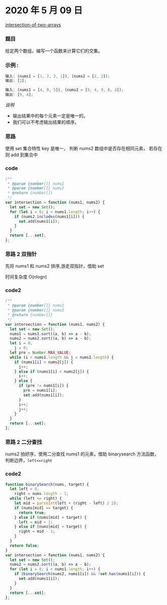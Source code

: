 # 2020 年 5 月 09 日

[intersection-of-two-arrays](https://leetcode.com/problems/intersection-of-two-arrays/description/)

### 题目

给定两个数组，编写一个函数来计算它们的交集。

### 示例 :

```js
输入: (nums1 = [1, 2, 2, 1]), (nums2 = [2, 2]);
输出: [2];

输入: (nums1 = [4, 9, 5]), (nums2 = [9, 4, 9, 8, 4]);
输出: [9, 4];
```

_说明_

- 输出结果中的每个元素一定是唯一的。
- 我们可以不考虑输出结果的顺序。

### 思路

使用 set 集合特性 key 是唯一， 判断 nums2 数组中是否存在相同元素， 若存在则 add 到集合中

### code

```js
/**
 * @param {number[]} nums1
 * @param {number[]} nums2
 * @return {number[]}
 */
var intersection = function (nums1, nums2) {
  let set = new Set();
  for (let i = 0; i < nums1.length; i++) {
    if (nums2.includes(nums1[i])) {
      set.add(nums1[i]);
    }
  }
  return [...set];
};
```

### 思路 2 双指针

先将 nums1 和 nums2 排序,游走双指针，借助 set

时间复杂度 O(nlogn)

### code2

```js
/**
 * @param {number[]} nums1
 * @param {number[]} nums2
 * @return {number[]}
 */
var intersection = function (nums1, nums2) {
  let set = new Set();
  nums1 = nums1.sort((a, b) => a - b);
  nums2 = nums2.sort((a, b) => a - b);
  let i = 0,
    j = 0;
  let pre = Number.MAX_VALUE;
  while (i < nums1.length && j < nums2.length) {
    if (nums1[i] > nums2[j]) {
      j++;
    } else if (nums1[i] < nums2[j]) {
      i++;
    } else {
      if (pre != nums1[i]) {
        pre = nums1[i];
        set.add(nums1[i]);
      }
      i++;
      j++;
    }
  }
  return [...set];
};
```

### 思路 2 二分查找

nums2 拍好序，使用二分查找 nums1 的元素，借助 binarysearch 方法函数， 判断边界，`left<=right`

### code2

```js
function binarySearch(nums, target) {
  let left = 0,
    right = nums.length - 1;
  while (left <= right) {
    let mid = parseInt(left + (right - left) / 2);
    if (nums[mid] == target) {
      return true;
    } else if (nums[mid] < target) {
      left = mid + 1;
    } else if (nums[mid] > target) {
      right = mid - 1;
    }
  }
  return false;
}
var intersection = function (nums1, nums2) {
  let set = new Set();
  nums2 = nums2.sort((a, b) => a - b);
  for (let i = 0; i < nums1.length; i++) {
    if (binarySearch(nums2, nums1[i]) && !set.has(nums1[i])) {
      set.add(nums1[i]);
    }
  }
  return [...set];
};
```
